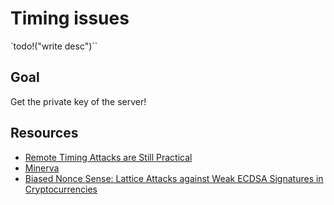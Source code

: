 # Timing issues

`todo!("write desc")``

## Goal

Get the private key of the server!

## Resources

- [Remote Timing Attacks are Still Practical](https://eprint.iacr.org/2011/232.pdf)
- [Minerva](https://minerva.crocs.fi.muni.cz/)
- [Biased Nonce Sense: Lattice Attacks against Weak ECDSA Signatures in Cryptocurrencies](https://fc19.ifca.ai/preproceedings/104-preproceedings.pdf)
